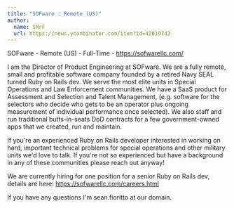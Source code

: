 ```yaml
---
title: "SOFware : Remote (US)"
author:
  name: SMrF
  url: https://news.ycombinator.com/item?id=42019743
---
```

SOFware - Remote (US) - Full-Time - <a href="https:&#x2F;&#x2F;sofwarellc.com&#x2F;" rel="nofollow">https:&#x2F;&#x2F;sofwarellc.com&#x2F;</a>

I am the Director of Product Engineering at SOFware. We are a fully remote, small and profitable software company founded by a retired Navy SEAL turned Ruby on Rails dev. We serve the most elite units in Special Operations and Law Enforcement communities. We have a SaaS product for Assessment and Selection and Talent Management, (e.g. software for the selectors who decide who gets to be an operator plus ongoing measurement of individual performance once selected). We also staff and run traditional butts-in-seats DoD contracts for a few government-owned apps that we created, run and maintain.

If you&#x27;re an experienced Ruby on Rails developer interested in working on hard, important technical problems for special operations and other military units we&#x27;d love to talk. If you&#x27;re not so experienced but have a background in any of these communities please reach out anyway!

We are currently hiring for one position for a senior Ruby on Rails dev, details are here: <a href="https:&#x2F;&#x2F;sofwarellc.com&#x2F;careers.html" rel="nofollow">https:&#x2F;&#x2F;sofwarellc.com&#x2F;careers.html</a>

If you have any questions I&#x27;m sean.fioritto at our domain.
<JobApplication />
